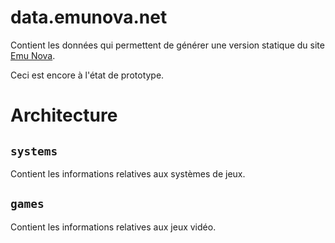 # data.emunova.net

Contient les données qui permettent de générer une version statique du site [Emu Nova](http://emunova.net).

Ceci est encore à l'état de prototype.

# Architecture

## `systems`

Contient les informations relatives aux systèmes de jeux.

## `games`

Contient les informations relatives aux jeux vidéo.
